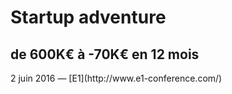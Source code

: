 # Startup adventure

## de 600K€ à -70K€ en 12 mois

<footer>
2 juin 2016 — [E1](http://www.e1-conference.com/)
</footer>
